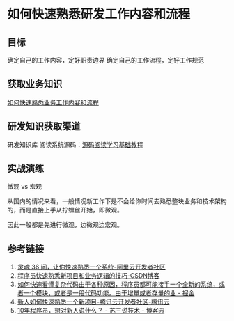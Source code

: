 # 如何快速熟悉研发工作内容和流程

## 目标

确定自己的工作内容，定好职责边界
确定自己的工作流程，定好工作规范

## 获取业务知识

[如何快速熟悉业务工作内容和流程](work/methodology/如何快速熟悉业务工作内容和流程.md)

## 研发知识获取渠道

研发知识库
阅读系统源码：[源码阅读学习基础教程](work/methodology/Software-Engineering/源码阅读学习基础教程.md)

## 实战演练

微观 vs 宏观

从国内的情况来看，一般情况新工作下是不会给你时间去熟悉整块业务和技术架构的，而是直接上手从拧螺丝开始，即微观。

因此一般都是先进行微观，边微观边宏观。

## 参考链接

1. [灵魂 36 问，让你快速熟悉一个系统-阿里云开发者社区](https://developer.aliyun.com/article/754642)
2. [程序员快速熟悉新项目和业务逻辑的技巧-CSDN博客](https://blog.csdn.net/YiWangJiuShiXingFu/article/details/118339838)
3. [如何快速看懂复杂代码由于各种原因，程序员都可能接手一个全新的系统，或者一个模块，或者是一段代码功能。由于增量或者存量的业 - 掘金](https://juejin.cn/post/7095003500173590559)
4. [新人如何快速熟悉一个新项目-腾讯云开发者社区-腾讯云](https://cloud.tencent.com/developer/article/1497062)
5. [10年程序员，想对新人说什么？ - 苏三说技术 - 博客园](https://www.cnblogs.com/12lisu/p/17578423.html)